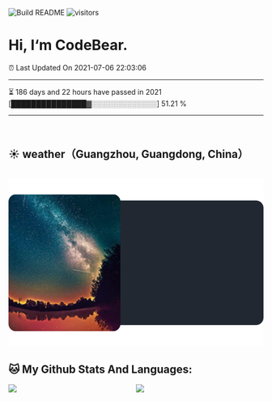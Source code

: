 ![Build README](https://github.com/CB-ysx/CB-ysx/workflows/Build%20README/badge.svg)
![visitors](https://visitor-badge.glitch.me/badge?page_id=CB-ysx)

# Hi, I‘m CodeBear.

⏰ Last Updated On 2021-07-06 22:03:06

---
⏳ 186 days and 22 hours have passed in 2021 [███████████████▓░░░░░░░░░░░░░] 51.21 %

---
<br />

## ☀️ weather（Guangzhou, Guangdong, China）

<br />
<img src="https://raw.githubusercontent.com/CB-ysx/CB-ysx/master/assets/weather.svg" />

<br />

## 🐱 My Github Stats And Languages:

<img align="left" width="42%" src="https://github-readme-stats.vercel.app/api/top-langs/?username=CB-ysx&layout=compact&text_color=daf7dc&bg_color=151515">
<img align="right" width="50%" src="https://github-readme-stats.vercel.app/api?username=CB-ysx&theme=tokyonight&show_icons=true&icon_color=6392DF">

